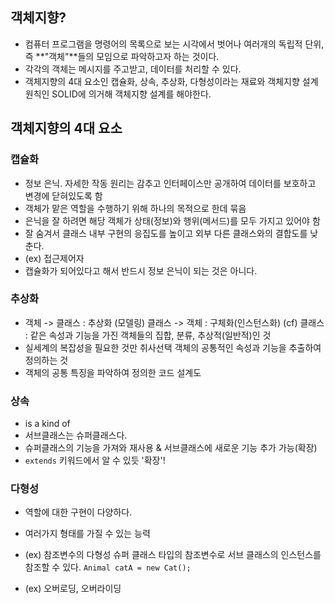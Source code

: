 ## 객체지향? 
- 컴퓨터 프로그램을 명령어의 목록으로 보는 시각에서 벗어나 여러개의 독립적 단위, 즉 **"객체"**들의 모임으로 파악하고자 하는 것이다.
- 각각의 객체는 메시지를 주고받고, 데이터를 처리할 수 있다. 
- 객체지향의 4대 요소인 캡슐화, 상속, 추상화, 다형성이라는 재료와 객체지향 설계 원칙인 SOLID에 의거해 객체지향 설계를 해야한다. 




## 객체지향의 4대 요소 


### 캡슐화 
- 정보 은닉. 자세한 작동 원리는 감추고 인터페이스만 공개하여 데이터를 보호하고 변경에 닫혀있도록 함 
- 객체가 맡은 역할을 수행하기 위해 하나의 목적으로 한데 묶음 
- 은닉을 잘 하려면 해당 객체가 상태(정보)와 행위(메서드)를 모두 가지고 있어야 함
- 잘 숨겨서 클래스 내부 구현의 응집도를 높이고 외부 다른 클래스와의 결합도를 낮춘다.
- (ex) 접근제어자 
- 캡슐화가 되어있다고 해서 반드시 정보 은닉이 되는 것은 아니다. 


### 추상화
- 객체 -> 클래스 : 추상화 (모델링)
  클래스 -> 객체 : 구체화(인스턴스화)
  (cf) 클래스 : 같은 속성과 기능을 가진 객체들의 집합, 분류, 추상적(일반적)인 것 
- 실세계의 복잡성을 필요한 것만 취사선택
  객체의 공통적인 속성과 기능을 추출하여 정의하는 것 
- 객체의 공통 특징을 파악하여 정의한 코드 설계도


### 상속
- is a kind of 
- 서브클래스는 슈퍼클래스다. 
- 슈퍼클래스의 기능을 가져와 재사용 & 서브클래스에 새로운 기능 추가 가능(확장) 
- `extends` 키워드에서 알 수 있듯 '확장'! 


### 다형성 
- 역할에 대한 구현이 다양하다. 
- 여러가지 형태를 가질 수 있는 능력 
- (ex) 참조변수의 다형성
  슈퍼 클래스 타입의 참조변수로 서브 클래스의 인스턴스를 참조할 수 있다. 
  `Animal catA = new Cat();`
  
- (ex) 오버로딩, 오버라이딩